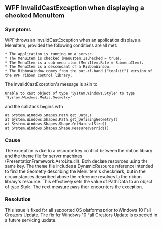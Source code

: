 ## WPF InvalidCastException when displaying a checked MenuItem

### Symptoms
WPF throws an InvalidCastException when an application displays a MenuItem,
provided the following conditions are all met:

	* The application is running on a server.
	* The MenuItem is checked (MenuItem.IsChecked = true).
	* The MenuItem is a sub-menu item (MenuItem.Role = SubmenuItem).
	* The MenuItem is a descendant of a RibbonWindow.
	* The RibbonWindow comes from the out-of-band ("toolkit") version of the WPF ribbon control library.

The InvalidCastException's message is akin to

	Unable to cast object of type 'System.Windows.Style' to type 'System.Windows.Media.Geometry'

and the callstack begins with

	at System.Windows.Shapes.Path.get_Data()
	at System.Windows.Shapes.Path.get_DefiningGeometry()
	at System.Windows.Shapes.Shape.GetNaturalSize()
	at System.Windows.Shapes.Shape.MeasureOverride()

### Cause
The exception is due to a resource key conflict between the ribbon library and the theme
file for server machines (PresentationFramework.AeroLite.dll).  Both declare resources
using the same key.  The theme file includes a DynamicResource reference intended to find
the Geometry describing the MenuItem's checkmark, but in the circumstances described above
the reference resolves to the ribbon library's resource.  This effectively sets the value
of Path.Data to an object of type Style.  The next measure pass then encounters the exception.

### Resolution
This issue is fixed for all supported OS platforms prior to Windows 10 Fall Creators Update. The fix for Windows 10 Fall Creators Update is expected in a future servicing update. 
